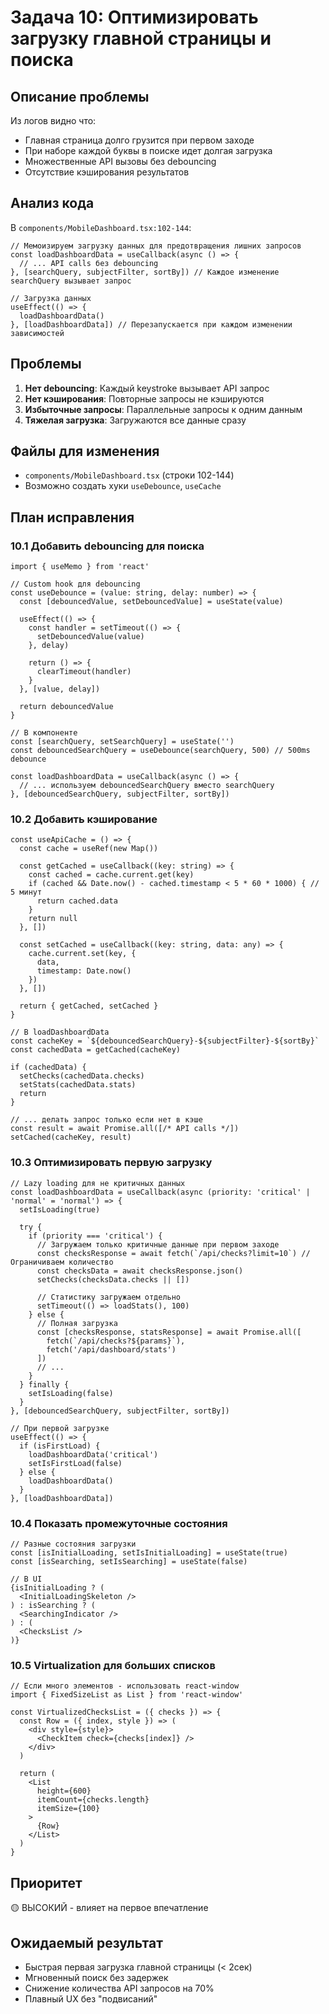 # Задача 10: Оптимизировать загрузку главной страницы и поиска

## Описание проблемы
Из логов видно что:
- Главная страница долго грузится при первом заходе
- При наборе каждой буквы в поиске идет долгая загрузка
- Множественные API вызовы без debouncing
- Отсутствие кэширования результатов

## Анализ кода
В `components/MobileDashboard.tsx:102-144`:

```tsx
// Мемоизируем загрузку данных для предотвращения лишних запросов
const loadDashboardData = useCallback(async () => {
  // ... API calls без debouncing
}, [searchQuery, subjectFilter, sortBy]) // Каждое изменение searchQuery вызывает запрос

// Загрузка данных
useEffect(() => {
  loadDashboardData()
}, [loadDashboardData]) // Перезапускается при каждом изменении зависимостей
```

## Проблемы
1. **Нет debouncing**: Каждый keystroke вызывает API запрос
2. **Нет кэширования**: Повторные запросы не кэшируются
3. **Избыточные запросы**: Параллельные запросы к одним данным
4. **Тяжелая загрузка**: Загружаются все данные сразу

## Файлы для изменения
- `components/MobileDashboard.tsx` (строки 102-144)
- Возможно создать хуки `useDebounce`, `useCache`

## План исправления

### 10.1 Добавить debouncing для поиска
```tsx
import { useMemo } from 'react'

// Custom hook для debouncing
const useDebounce = (value: string, delay: number) => {
  const [debouncedValue, setDebouncedValue] = useState(value)

  useEffect(() => {
    const handler = setTimeout(() => {
      setDebouncedValue(value)
    }, delay)

    return () => {
      clearTimeout(handler)
    }
  }, [value, delay])

  return debouncedValue
}

// В компоненте
const [searchQuery, setSearchQuery] = useState('')
const debouncedSearchQuery = useDebounce(searchQuery, 500) // 500ms debounce

const loadDashboardData = useCallback(async () => {
  // ... используем debouncedSearchQuery вместо searchQuery
}, [debouncedSearchQuery, subjectFilter, sortBy])
```

### 10.2 Добавить кэширование
```tsx
const useApiCache = () => {
  const cache = useRef(new Map())

  const getCached = useCallback((key: string) => {
    const cached = cache.current.get(key)
    if (cached && Date.now() - cached.timestamp < 5 * 60 * 1000) { // 5 минут
      return cached.data
    }
    return null
  }, [])

  const setCached = useCallback((key: string, data: any) => {
    cache.current.set(key, {
      data,
      timestamp: Date.now()
    })
  }, [])

  return { getCached, setCached }
}

// В loadDashboardData
const cacheKey = `${debouncedSearchQuery}-${subjectFilter}-${sortBy}`
const cachedData = getCached(cacheKey)

if (cachedData) {
  setChecks(cachedData.checks)
  setStats(cachedData.stats)
  return
}

// ... делать запрос только если нет в кэше
const result = await Promise.all([/* API calls */])
setCached(cacheKey, result)
```

### 10.3 Оптимизировать первую загрузку
```tsx
// Lazy loading для не критичных данных
const loadDashboardData = useCallback(async (priority: 'critical' | 'normal' = 'normal') => {
  setIsLoading(true)

  try {
    if (priority === 'critical') {
      // Загружаем только критичные данные при первом заходе
      const checksResponse = await fetch(`/api/checks?limit=10`) // Ограничиваем количество
      const checksData = await checksResponse.json()
      setChecks(checksData.checks || [])

      // Статистику загружаем отдельно
      setTimeout(() => loadStats(), 100)
    } else {
      // Полная загрузка
      const [checksResponse, statsResponse] = await Promise.all([
        fetch(`/api/checks?${params}`),
        fetch('/api/dashboard/stats')
      ])
      // ...
    }
  } finally {
    setIsLoading(false)
  }
}, [debouncedSearchQuery, subjectFilter, sortBy])

// При первой загрузке
useEffect(() => {
  if (isFirstLoad) {
    loadDashboardData('critical')
    setIsFirstLoad(false)
  } else {
    loadDashboardData()
  }
}, [loadDashboardData])
```

### 10.4 Показать промежуточные состояния
```tsx
// Разные состояния загрузки
const [isInitialLoading, setIsInitialLoading] = useState(true)
const [isSearching, setIsSearching] = useState(false)

// В UI
{isInitialLoading ? (
  <InitialLoadingSkeleton />
) : isSearching ? (
  <SearchingIndicator />
) : (
  <ChecksList />
)}
```

### 10.5 Virtualization для больших списков
```tsx
// Если много элементов - использовать react-window
import { FixedSizeList as List } from 'react-window'

const VirtualizedChecksList = ({ checks }) => {
  const Row = ({ index, style }) => (
    <div style={style}>
      <CheckItem check={checks[index]} />
    </div>
  )

  return (
    <List
      height={600}
      itemCount={checks.length}
      itemSize={100}
    >
      {Row}
    </List>
  )
}
```

## Приоритет
🟡 ВЫСОКИЙ - влияет на первое впечатление

## Ожидаемый результат
- Быстрая первая загрузка главной страницы (< 2сек)
- Мгновенный поиск без задержек
- Снижение количества API запросов на 70%
- Плавный UX без "подвисаний"